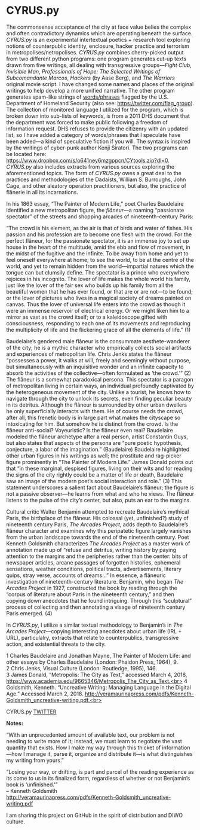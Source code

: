 # CYRUS.py 

The commonsense acceptance of the city at face value belies the complex and often contradictory dynamics which are operating beneath the surface. <i>CYRUS.py</i> is an experimental intertextual poetics + research tool exploring notions of counterpublic identity, enclosure, hacker practice and terrorism in metropolises/netropolises. <i>CYRUS.py</i> combines cherry-picked output from two different python programs: one program generates cut-up texts drawn from five writings, all dealing with transgressive groups—<i>Fight Club</i>, <i>Invisible Man</i>, <i>Professionals of Hope: The Selected Writings of Subcomandante Marcos</i>, <i>Hackers</i> (by Aase Berg), and <i>The Warriors</i> original movie script. I have changed some names and places of the original writings to help develop a more unified narrative. 
The other program generates spam-like strings of <a href="https://gist.github.com/SURVANT-Cryp/98fe9702d9d4ef143421870a5e8aa717">words/phrases</a> flagged by the U.S. Department of Homeland Security (also see: https://twitter.com/flag_group). The collection of monitored language I utilized for the program, which is broken down into sub-lists of keywords, is from a 2011 DHS document that the department was forced to make public following a freedom of information request. DHS refuses to provide the citizenry with an updated list, so I have added a category of words/phrases that I speculate have been added—a kind of speculative fiction if you will. The syntax is inspired by the writings of cyber-punk author Kenji Siratori. The two programs can be located here: https://www.dropbox.com/s/o641ney6mzgppcn/CYtools.zip?dl=0. <i>CYRUS.py</i> also includes extracts from various sources exploring the aforementioned topics. The form of <i>CYRUS.py</i> owes a great deal to the practices and methodologies of the Dadaists, William S. Burroughs, John Cage, and other aleatory operation practitioners, but also, the practice of flânerie in all its incarnations.<br>

In his 1863 essay, “The Painter of Modern Life,” poet Charles Baudelaire identified a new metropolitan figure, the <i>flâneur</i>—a roaming “passionate spectator” of the streets and shopping arcades of nineteenth-century Paris:<br>

“The crowd is his element, as the air is that of birds and water of fishes. His passion and his profession are to become one flesh with the crowd. For the perfect flâneur, for the passionate spectator, it is an immense joy to set up house in the heart of the multitude, amid the ebb and flow of movement, in the midst of the fugitive and the infinite. To be away from home and yet to feel oneself everywhere at home; to see the world, to be at the centre of the world, and yet to remain hidden from the world—impartial natures which the tongue can but clumsily define. The spectator is a prince who everywhere rejoices in his incognito. The lover of life makes the whole world his family, just like the lover of the fair sex who builds up his family from all the beautiful women that he has ever found, or that are or are not—to be found; or the lover of pictures who lives in a magical society of dreams painted on canvas. Thus the lover of universal life enters into the crowd as though it were an immense reservoir of electrical energy. Or we might liken him to a mirror as vast as the crowd itself; or to a kaleidoscope gifted with consciousness, responding to each one of its movements and reproducing the multiplicity of life and the flickering grace of all the elements of life.” (1)

Baudelaire’s gendered male flâneur is the consummate aesthete-wanderer of the city; he is a mythic character who empirically collects social artifacts and experiences of metropolitan life. Chris Jenks states the flâneur “possesses a power, it walks at will, freely and seemingly without purpose, but simultaneously with an inquisitive wonder and an infinite capacity to absorb the activities of the collective—often formulated as ‘the crowd.’” (2) The flâneur is a somewhat paradoxical persona. This spectator is a paragon of metropolitan living in certain ways, an individual profoundly captivated by the heterogeneous movement of the city. Unlike a tourist, he knows how to navigate through the city to unlock its secrets, even finding peculiar beauty in its detritus. Although the flâneur is surrounded by other urban dwellers he only superficially interacts with them. He of course needs the crowd, after all, this frenetic body is in large part what makes the cityscape so intoxicating for him. But somehow he is distinct from the crowd. Is the flâneur anti-social? Voyeuristic? Is the flâneur even real? Baudelaire modeled the flâneur archetype after a real person, artist Constantin Guys, but also states that aspects of the persona are “pure poetic hypothesis, conjecture, a labor of the imagination.” (Baudelaire) Baudelaire highlighted other urban figures in his writings as well; the prostitute and rag-picker figure prominently in “The Painter of Modern Life.” James Donald points out that “in these marginal, despised figures, living on their wits and for reading the signs of the city rightly could be a matter of life or death, Baudelaire saw an image of the modern poet’s social interaction and role.” (3) This statement underscores a salient fact about Baudelaire’s flâneur; the figure is not a passive observer—he learns from what and who he views. The flâneur listens to the pulse of the city’s center, but also, puts an ear to the margins. 

Cultural critic Walter Benjamin attempted to recreate Baudelaire’s mythical Paris, the birthplace of the flâneur. His colossal (yet, unfinished?) study of nineteenth century Paris, <i>The Arcades Project</i>, adds depth to Baudelaire’s flâneur character and examines why this peripatetic figure largely vanishes from the urban landscape towards the end of the nineteenth century. Poet Kenneth Goldsmith characterizes <i>The Arcades Project</i> as a master work of annotation made up of “refuse and detritus, writing history by paying attention to the margins and the peripheries rather than the center: bits of newspaper articles, arcane passages of forgotten histories, ephemeral sensations, weather conditions, political tracts, advertisements, literary quips, stray verse, accounts of dreams…” In essence, a flâneuric investigation of nineteenth-century literature. Benjamin, who began <i>The Arcades Project</i> in 1927, constructed the book by reading through the “corpus of literature about Paris in the nineteenth century,” and then copying down anecdotes that he found intriguing. Through this “sculptural” process of collecting and then annotating a visage of nineteenth century Paris emerged. (4)<br>

In <i>CYRUS.py</i>, I utilize a similar textual methodology to Benjamin’s in <i>The Arcades Project</i>—copying interesting anecdotes about urban life (IRL + URL), particulalry, extracts that relate to counterpublics, transgressive action, and existential threats to the city.<br>

1 Charles Baudelaire and Jonathan Mayne, The Painter of Modern Life: and other essays by Charles Baudelaire (London: Phaidon Press, 1964), 9.<br>
2 Chris Jenks, Visual Culture (London: Routledge, 1995), 146.<br>
3 James Donald, “Metropolis: The City as Text,” accessed March 4, 2018, https://www.academia.edu/9665346/Metropolis_The_City_as_Text.<br>
4 Goldsmith, Kenneth. “Uncreative Writing: Managing Language in the Digital Age.” Accessed March 2, 2018.
 http://veramaurinapress.com/pdfs/Kenneth-Goldsmith_uncreative-writing.pdf.<br>

CYRUS.py <a href="https://twitter.com/cyruspython">TWITTER</a><br>

<b>Notes:</b><br>

“With an unprecedented amount of available text, our problem is not needing to write more of it; instead, we must learn to negotiate the vast quantity that exists. How I make my way through this thicket of information—how I manage it, parse it, organize and distribute it—is what distinguishes my writing from yours.”

“Losing your way, or drifting, is part and parcel of the reading experience as its come to us in its finalized form, regardless of whether or not Benjamin’s book is ‘unfinished.’”<br>
– Kenneth Goldsmith<br>
http://veramaurinapress.com/pdfs/Kenneth-Goldsmith_uncreative-writing.pdf<br>

I am sharing this project on GitHub in the spirit of distribution and DIWO culture.
